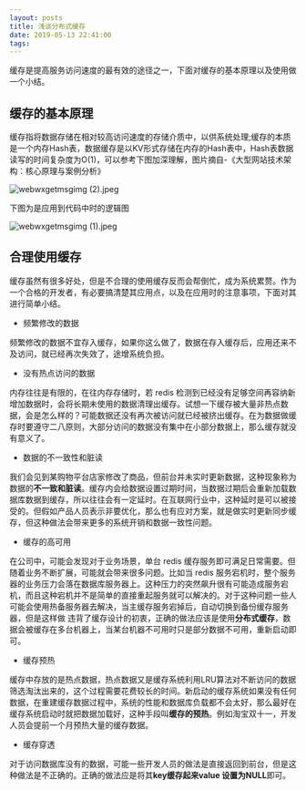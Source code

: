 ```yaml
---
layout: posts
title: 浅谈分布式缓存
date: 2019-05-13 22:41:00
tags:
---
```


缓存是提高服务访问速度的最有效的途径之一，下面对缓存的基本原理以及使用做一个小结。

## 缓存的基本原理

缓存指将数据存储在相对较高访问速度的存储介质中，以供系统处理;缓存的本质是一个内存Hash表，数据缓存是以KV形式存储在内存的Hash表中，Hash表数据读写的时间复杂度为O(1)，可以参考下图加深理解，图片摘自-《大型网站技术架构：核心原理与案例分析》

![webwxgetmsgimg (2).jpeg](https://i.loli.net/2019/05/13/5cd984ed8ac5f82181.jpeg)

下图为是应用到代码中时的逻辑图

![webwxgetmsgimg (1).jpeg](https://i.loli.net/2019/05/13/5cd984ed8a2e348536.jpeg)

## 合理使用缓存

缓存虽然有很多好处，但是不合理的使用缓存反而会帮倒忙，成为系统累赘。作为一个合格的开发者，有必要搞清楚其应用点，以及在应用时的注意事项，下面对其进行简单小结。

* 频繁修改的数据

频繁修改的数据不宜存入缓存，如果你这么做了，数据在存入缓存后，应用还来不及访问，就已经再次失效了，途增系统负担。

* 没有热点访问的数据

内存往往是有限的，在往内存存储时，若 redis 检测到已经没有足够空间再容纳新增加数据时，会将长期未使用的数据清理出缓存。试想一下缓存被大量非热点数据，会是怎么样的？可能数据还没有再次被访问就已经被挤出缓存。在为数据做缓存时要遵守二八原则，大部分访问的数据没有集中在小部分数据上，那么缓存就没有意义了。

* 数据的不一致性和脏读

我们会见到某购物平台店家修改了商品，但前台并未实时更新数据，这种现象称为数据的**不一致和脏读**。缓存内会给数据设置过­期时间，当数据过期后会重新加载数据库数­据到缓存，所以往往会有一定延时。在互联网行业中，这种延时是可以被接受的。但假如产品人员表示非要优化，那么也有应对方案，就是做实时更新同步缓存，但这种做法会带来更多的系统开销和数据一致性问题。

* 缓存的高可用

在公司中，可能会发现对于业务场景，单台 redis 缓存服务即可满足日常需要。但随着业务不断扩展，可能就会带来很多问题。比如当 redis 服务宕机时，整个服务器的业务压力会落在数据­库服务器上。这种压力的突然飙升很有可能造成服务宕机，而且这种宕机并不是简单的直接重起服务就可以解决的。对于这种问题一些人可能会使用热备服务器去解决，当主缓存服务宕掉后，自动切换到备份缓存服务器，但是这样做 违背了缓存设计的初衷，正确的做法应该是使用**分布式缓存**，数据会被缓存在多台机器上，当某台机器不可用时只是部分数据不可用，重新启动即可。

* 缓存预热

缓存中存放的是热点数据，热点数据又是缓存系统利用LRU算法对不断访问的数据筛选淘汰出来的，这个过程需要花费较长的时间。新启动的缓存系统如果没有任何数据，在重建缓存数据过程中，系统的性能和数据库负载都不会太好，那么最好在缓存系统启动时就把数据加载好，这种手段叫**缓存的预热**。例如淘宝双十一，开发人员会提前一个月预热大量的缓存数据。

* 缓存穿透

对于访问数据库没有的数据，可能一些开发人员的做法是直接返回到前台，但是这种做法是不正确的。正确的做法应是将其**key缓存起来value 设置为NULL**即可。
